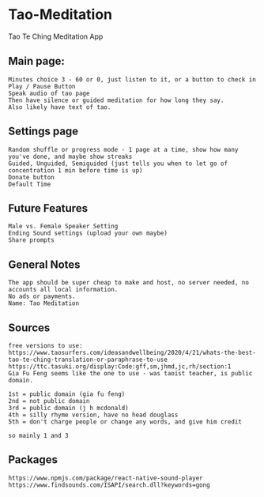 # Tao-Meditation
Tao Te Ching Meditation App

## Main page:
    Minutes choice 3 - 60 or 0, just listen to it, or a button to check in
    Play / Pause Button
    Speak audio of tao page
    Then have silence or guided meditation for how long they say.
    Also likely have text of tao.

## Settings page
    Random shuffle or progress mode - 1 page at a time, show how many you've done, and maybe show streaks
    Guided, Unguided, Semiguided (just tells you when to let go of concentration 1 min before time is up)
    Donate button
    Default Time

## Future Features
    Male vs. Female Speaker Setting
    Ending Sound settings (upload your own maybe)
    Share prompts

## General Notes
    The app should be super cheap to make and host, no server needed, no accounts all local information. 
    No ads or payments.
    Name: Tao Meditation

## Sources
    free versions to use:
    https://www.taosurfers.com/ideasandwellbeing/2020/4/21/whats-the-best-tao-te-ching-translation-or-paraphrase-to-use
    https://ttc.tasuki.org/display:Code:gff,sm,jhmd,jc,rh/section:1
    Gia Fu Feng seems like the one to use - was taoist teacher, is public domain.

    1st = public domain (gia fu feng)
    2nd = not public domain
    3rd = public domain (j h mcdonald)
    4th = silly rhyme version, have no head douglass
    5th = don't charge people or change any words, and give him credit

    so mainly 1 and 3

## Packages
    https://www.npmjs.com/package/react-native-sound-player
    https://www.findsounds.com/ISAPI/search.dll?keywords=gong
    